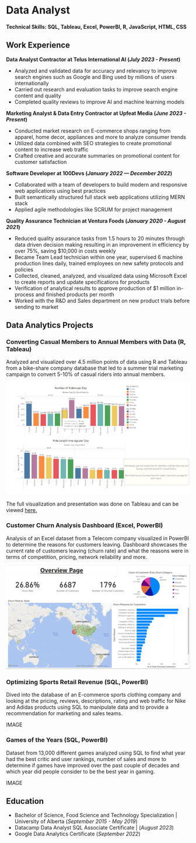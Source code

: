 # Data Analyst

#### Technical Skills: SQL, Tableau, Excel, PowerBI, R, JavaScript, HTML, CSS


## Work Experience
**Data Analyst Contractor at Telus International AI (_July 2023 - Present_)**
- Analyzed and validated data for accuracy and relevancy to improve search engines such as Google and Bing used by millions of users internationally
- Carried out research and evaluation tasks to improve search engine content and quality
- Completed quality reviews to improve AI and machine learning models
  

**Marketing Analyst & Data Entry Contractor at Upfeat Media (_June 2023 - Present_)**
- Conducted market research on E-commerce shops ranging from apparel, home decor, appliances and more to analyze consumer trends
- Utilized data combined with SEO strategies to create promotional content to increase web traffic
- Crafted creative and accurate summaries on promotional content for customer satisfaction
  

**Software Developer at 100Devs (_January 2022 — December 2022_)**
-	Collaborated with a team of developers to build modern and responsive web applications using best practices
- Built semantically structured full stack web applications utilizing MERN stack
-	Applied agile methodologies like SCRUM for project management
  

**Quality Assurance Technician at Ventura Foods (_January 2020 - August 2021_)**
- Reduced quality assurance tasks from 1.5 hours to 20 minutes through data driven decision making resulting in an improvement in efficiency by over 75%, saving $10,000 in costs weekly
- Became Team Lead technician within one year, supervised 6 machine production lines daily, trained employees on new safety protocols and policies
- Collected, cleaned, analyzed, and visualized data using Microsoft Excel to create reports and update specifications for products
- Verification of analytical results to approve production of $1 million in-process and finished products per month
- Worked with the R&D and Sales department on new product trials before sending to market
  


## Data Analytics Projects
### Converting Casual Members to Annual Members with Data (R, Tableau)

Analyzed and visualized over 4.5 million points of data using R and Tableau from a bike-share company database that led to a summer trial marketing campaign to convert 5-10% of casual riders into annual members.

![Tableau Image](/assets/Bike%20Share%20Tableau%20Image.PNG)

The full visualization and presentation was done on Tableau and can be viewed [here.](https://public.tableau.com/app/profile/visan2980/viz/DataAnalyticsProjectDashboard/Story1#1)

### Customer Churn Analysis Dashboard (Excel, PowerBI)

Analysis of an Excel dataset from a Telecom company visualized in PowerBI to determine the reasons for customers leaving. Dashboard showcases the current rate of customers leaving (churn rate) and what the reasons were in terms of competition, pricing, network reliability and more. 

![Customer Churn Dashboard](/assets/Churning%20Customers%20Analysis%20Dashboard.PNG)


### Optimizing Sports Retail Revenue (SQL, PowerBI)

Dived into the database of an E-commerce sports clothing company and looking at the pricing, reviews, descriptions, rating and web traffic for Nike and Adidas products using SQL to manipulate data and to provide a recommendation for marketing and sales teams.

IMAGE

### Games of the Years (SQL, PowerBI)

Dataset from 13,000 different games analyzed using SQL to find what year had the best critic and user rankings, number of sales and more to determine if games have improved over the past couple of decades and which year did people consider to be the best year in gaming.

IMAGE


## Education
- Bachelor of Science, Food Science and Technology Specialization | University of Alberta (_September 2015 - May 2019_)
- Datacamp Data Analyst SQL Associate Certificate | (_August 2023_)
- Google Data Analytics Certificate (_September 2022_)








